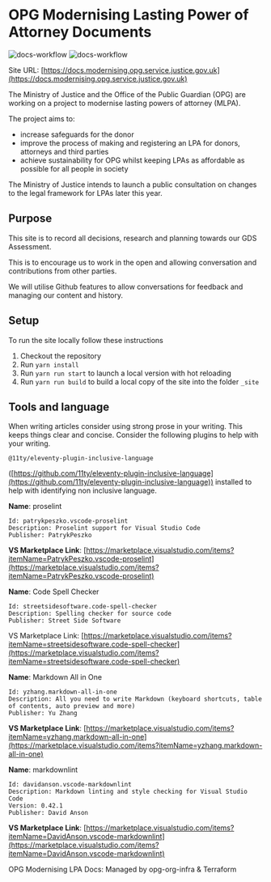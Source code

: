# OPG Modernising Lasting Power of Attorney Documents

![docs-workflow](https://github.com/ministryofjustice/opg-modernising-lpa-docs/actions/workflows/docs.yml/badge.svg)
![docs-workflow](https://img.shields.io/github/license/ministryofjustice/opg-modernising-lpa-docs.svg)

Site URL: [https://docs.modernising.opg.service.justice.gov.uk](https://docs.modernising.opg.service.justice.gov.uk)

The Ministry of Justice and the Office of the Public Guardian (OPG) are working on a project to modernise lasting powers of attorney (MLPA).

The project aims to:

- increase safeguards for the donor
- improve the process of making and registering an LPA for donors, attorneys and third parties
- achieve sustainability for OPG whilst keeping LPAs as affordable as possible for all people in society

The Ministry of Justice intends to launch a public consultation on changes to the legal framework for LPAs later this year.

## Purpose

This site is to record all decisions, research and planning towards our GDS Assessment.

This is to encourage us to work in the open and allowing conversation and contributions from other parties.

We will utilise Github features to allow conversations for feedback and managing our content and history.

## Setup

To run the site locally follow these instructions

1. Checkout the repository
2. Run `yarn install`
3. Run `yarn run start` to launch a local version with hot reloading
4. Run `yarn run build` to build a local copy of the site into the folder `_site`

## Tools and language

When writing articles consider using strong prose in your writing. This keeps things clear and concise. Consider the following plugins to help with your writing.

`@11ty/eleventy-plugin-inclusive-language`

([https://github.com/11ty/eleventy-plugin-inclusive-language](https://github.com/11ty/eleventy-plugin-inclusive-language)) installed to help with identifying non inclusive language.

**Name**: proselint

```text
Id: patrykpeszko.vscode-proselint
Description: Proselint support for Visual Studio Code
Publisher: PatrykPeszko
```

**VS Marketplace Link**: [https://marketplace.visualstudio.com/items?itemName=PatrykPeszko.vscode-proselint](https://marketplace.visualstudio.com/items?itemName=PatrykPeszko.vscode-proselint)

**Name**: Code Spell Checker

```text
Id: streetsidesoftware.code-spell-checker
Description: Spelling checker for source code
Publisher: Street Side Software
```

VS Marketplace Link: [https://marketplace.visualstudio.com/items?itemName=streetsidesoftware.code-spell-checker](https://marketplace.visualstudio.com/items?itemName=streetsidesoftware.code-spell-checker)

**Name**: Markdown All in One

```text
Id: yzhang.markdown-all-in-one
Description: All you need to write Markdown (keyboard shortcuts, table of contents, auto preview and more)
Publisher: Yu Zhang
```

**VS Marketplace Link**: [https://marketplace.visualstudio.com/items?itemName=yzhang.markdown-all-in-one](https://marketplace.visualstudio.com/items?itemName=yzhang.markdown-all-in-one)

**Name**: markdownlint

```text
Id: davidanson.vscode-markdownlint
Description: Markdown linting and style checking for Visual Studio Code
Version: 0.42.1
Publisher: David Anson
```

**VS Marketplace Link**: [https://marketplace.visualstudio.com/items?itemName=DavidAnson.vscode-markdownlint](https://marketplace.visualstudio.com/items?itemName=DavidAnson.vscode-markdownlint)

OPG Modernising LPA Docs: Managed by opg-org-infra &amp; Terraform
